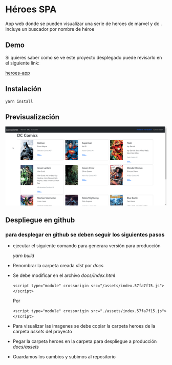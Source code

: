 # Héroes SPA

App web donde se pueden visualizar una serie de heroes de marvel y dc . Incluye un buscador por nombre de héroe

## Demo

Si quieres saber como se ve este proyecto desplegado puede revisarlo en el siguiente link:

[heroes-app](https://heroes-spa-react.netlify.app)

## Instalación

```
yarn install
```


## Previsualización

![Heroes SPA](preview/heroes-spa.png)

## Despliegue en github 

### para desplegar en github se deben seguir los siguientes pasos

* ejecutar el siguiente comando para generara versión para producción

    *yarn build*


* Renombrar la carpeta creada *dist* por *docs*

* Se debe modificar en el archivo *docs/index.html*

    `<script type="module" crossorigin src="/assets/index.57fa7f15.js"></script>`

    Por 

    `<script type="module" crossorigin src="./assets/index.57fa7f15.js"></script>`

 * Para visualizar las imagenes se debe copiar la carpeta heroes de la carpeta *assets* del proyecto

 * Pegar la carpeta heroes en la carpeta para despliegue a producción *docs/assets*
 
 * Guardamos los cambios y subimos al repositorio





